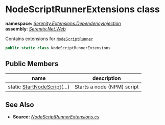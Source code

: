 # NodeScriptRunnerExtensions class
**namespace:** *[Serenity.Extensions.DependencyInjection](../README.md#serenity.extensions.dependencyinjection-namespace)*   **assembly**: *[Serenity.Net.Web](../README.md)*

Contains extensions for [`NodeScriptRunner`](../Serenity.Web/NodeScriptRunner.md)

```csharp
public static class NodeScriptRunnerExtensions
```

## Public Members

| name | description |
| --- | --- |
| static [StartNodeScript](NodeScriptRunnerExtensions/StartNodeScript.md)(…) | Starts a node (NPM) script |

## See Also

* **Source:** *[NodeScriptRunnerExtensions.cs](https://github.com/serenity-is/Serenity/blob/master/src/Serenity.Net.Web/NodeScriptRunner/NodeScriptRunnerExtensions.cs)*